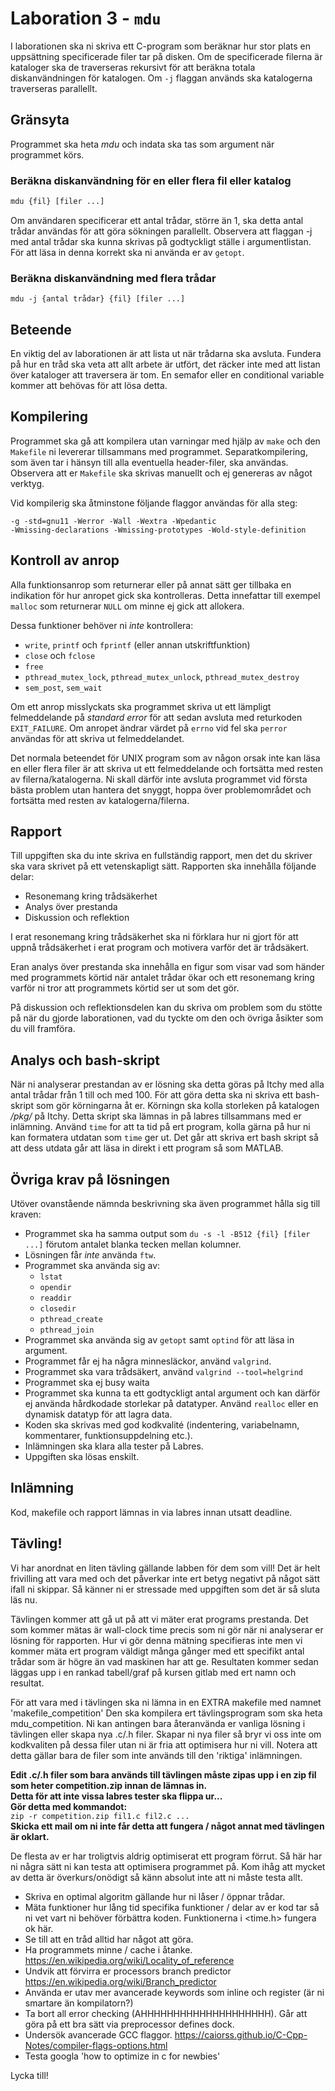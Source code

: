 # Laboration 3 - `mdu`

I laborationen ska ni skriva ett C-program som beräknar hur stor plats en
uppsättning specificerade filer tar på disken. Om de specificerade filerna är
kataloger ska de traverseras rekursivt för att beräkna totala diskanvändningen
för katalogen. Om `-j` flaggan används ska katalogerna traverseras parallellt.

## Gränsyta

Programmet ska heta *mdu* och indata ska tas som argument när programmet körs.

### Beräkna diskanvändning för en eller flera fil eller katalog

```bash
mdu {fil} [filer ...]
```

Om användaren specificerar ett antal trådar, större än 1, ska detta antal
trådar användas för att göra sökningen parallellt. Observera att flaggan -j med
antal trådar ska kunna skrivas på godtyckligt ställe i argumentlistan. För att
läsa in denna korrekt ska ni använda er av `getopt`.

### Beräkna diskanvändning med flera trådar

```
mdu -j {antal trådar} {fil} [filer ...]
```

## Beteende

En viktig del av laborationen är att lista ut när trådarna ska avsluta. Fundera
på hur en tråd ska veta att allt arbete är utfört, det räcker inte med att
listan över kataloger att traversera är tom. En semafor eller en conditional
variable kommer att behövas för att lösa detta.

## Kompilering

Programmet ska gå att kompilera utan varningar med hjälp av `make` och den
`Makefile` ni levererar tillsammans med programmet. Separatkompilering, som
även tar i hänsyn till alla eventuella header-filer, ska användas. Observera
att er `Makefile` ska skrivas manuellt och ej genereras av något verktyg.

Vid kompilerig ska åtminstone följande flaggor användas för alla steg:

```
-g -std=gnu11 -Werror -Wall -Wextra -Wpedantic
-Wmissing-declarations -Wmissing-prototypes -Wold-style-definition
```

## Kontroll av anrop

Alla funktionsanrop som returnerar eller på annat sätt ger tillbaka en
indikation för hur anropet gick ska kontrolleras. Detta innefattar till exempel
`malloc` som returnerar `NULL` om minne ej gick att allokera.

Dessa funktioner behöver ni *inte* kontrollera:

- `write`, `printf` och `fprintf` (eller annan utskriftfunktion)
- `close` och `fclose`
- `free`
- `pthread_mutex_lock`, `pthread_mutex_unlock`, `pthread_mutex_destroy`
- `sem_post`, `sem_wait`

Om ett anrop misslyckats ska programmet skriva ut ett lämpligt felmeddelande på
*standard error* för att sedan avsluta med returkoden `EXIT_FAILURE`. Om
anropet ändrar värdet på `errno` vid fel ska `perror` användas för att skriva
ut felmeddelandet.

Det normala beteendet för UNIX program som av någon orsak inte kan läsa en
eller flera filer är att skriva ut ett felmeddelande och fortsätta med resten
av filerna/katalogerna. Ni skall därför inte avsluta programmet vid första
bästa problem utan hantera det snyggt, hoppa över problemområdet och fortsätta
med resten av katalogerna/filerna.

## Rapport

Till uppgiften ska du inte skriva en fullständig rapport, men det du skriver
ska vara skrivet på ett vetenskapligt sätt.  Rapporten ska innehålla följande
delar:

- Resonemang kring trådsäkerhet
- Analys över prestanda
- Diskussion och reflektion

I erat resonemang kring trådsäkerhet ska ni förklara hur ni gjort för att uppnå
trådsäkerhet i erat program och motivera varför det är trådsäkert.

Eran analys över prestanda ska innehålla en figur som visar vad som händer med
programmets körtid när antalet trådar ökar och ett resonemang kring varför ni
tror att programmets körtid ser ut som det gör.

På diskussion och reflektionsdelen kan du skriva om problem som du stötte på
när du gjorde laborationen, vad du tyckte om den och övriga åsikter som du vill
framföra.

## Analys och bash-skript
När ni analyserar prestandan av er lösning ska detta göras på Itchy med alla 
antal trådar från 1 till och med 100. För att göra detta ska ni skriva ett
bash-skript som gör körningarna åt er. Körningn ska kolla storleken på
katalogen */pkg/* på Itchy. Detta skript ska lämnas in på labres tillsammans med
er inlämning. Använd `time` for att ta tid på ert program, kolla gärna på hur ni
kan formatera utdatan som `time` ger ut. Det går att skriva ert bash skript så
att dess utdata går att läsa in direkt i ett program så som MATLAB.

## Övriga krav på lösningen

Utöver ovanstående nämnda beskrivning ska även programmet hålla sig till
kraven:

- Programmet ska ha samma output som `du -s -l -B512 {fil} [filer ...]`
  förutom antalet blanka tecken mellan kolumner.
- Lösningen får *inte* använda `ftw`.
- Programmet ska använda sig av:
  - `lstat`
  - `opendir`
  - `readdir`
  - `closedir`
  - `pthread_create`
  - `pthread_join`
- Programmet ska använda sig av `getopt` samt `optind` för att läsa in
  argument.
- Programmet får ej ha några minnesläckor, använd `valgrind`.
- Programmet ska vara trådsäkert, använd `valgrind --tool=helgrind`
- Programmet ska ej busy waita
- Programmet ska kunna ta ett godtyckligt antal argument och kan därför ej
  använda hårdkodade storlekar på datatyper. Använd `realloc` eller en dynamisk
  datatyp för att lagra data.
- Koden ska skrivas med god kodkvalité (indentering, variabelnamn, kommentarer,
  funktionsuppdelning etc.).
- Inlämningen ska klara alla tester på Labres.
- Uppgiften ska lösas enskilt.

## Inlämning

Kod, makefile och rapport lämnas in via labres innan utsatt deadline.

## Tävling!

Vi har anordnat en liten tävling gällande labben för dem som vill!
Det är helt frivilling att vara med och det påverkar inte ert betyg negativt på något sätt ifall ni skippar. Så känner ni er stressade med uppgiften som det är så sluta läs nu.

Tävlingen kommer att gå ut på att vi mäter erat programs prestanda. Det som kommer mätas är wall-clock time precis som ni gör när ni analyserar er lösning för rapporten.
Hur vi gör denna mätning specifieras inte men vi kommer mäta ert program väldigt många gånger med ett specifikt antal trådar som är högre än vad maskinen har att ge.
Resultaten kommer sedan läggas upp i en rankad tabell/graf på kursen gitlab med ert namn och resultat.

För att vara med i tävlingen ska ni lämna in en EXTRA makefile med namnet 'makefile\_competition'
Den ska kompilera ert tävlingsprogram som ska heta mdu\_competition.
Ni kan antingen bara återanvända er vanliga lösning i tävlingen eller skapa nya .c/.h filer.
Skapar ni nya filer så bryr vi oss inte om kodkvaliten på dessa filer utan ni är fria att optimisera hur ni vill. Notera att detta gällar bara de filer som inte används till den 'riktiga' inlämningen.

**Edit .c/.h filer som bara används till tävlingen måste zipas upp i en zip fil som heter competition.zip innan de lämnas in.** <br>
**Detta för att inte vissa labres tester ska flippa ur...** <br> **Gör detta med kommandot:** <br> `zip -r competition.zip fil1.c fil2.c ...` <br> **Skicka ett mail om ni inte får detta att fungera / något annat med tävlingen är oklart.**

De flesta av er har troligtvis aldrig optimiserat ett program förrut.
Så här har ni några sätt ni kan testa att optimisera programmet på. Kom ihåg att mycket av detta är överkurs/onödigt så känn absolut inte att ni måste testa allt.
- Skriva en optimal algoritm gällande hur ni låser / öppnar trådar.
- Mäta funktioner hur lång tid specifika funktioner / delar av er kod tar så ni vet vart ni behöver förbättra koden. Funktionerna i \<time.h\> fungera ok här.
- Se till att en tråd alltid har något att göra.
- Ha programmets minne / cache i åtanke. https://en.wikipedia.org/wiki/Locality_of_reference
- Undvik att förvirra er processors branch predictor https://en.wikipedia.org/wiki/Branch_predictor
- Använda er utav mer avancerade keywords som inline och register (är ni smartare än kompilatorn?)
- Ta bort all error checking (AHHHHHHHHHHHHHHHHHHHH). Går att göra på ett bra sätt via preprocessor defines dock.
- Undersök avancerade GCC flaggor. https://caiorss.github.io/C-Cpp-Notes/compiler-flags-options.html
- Testa googla 'how to optimize in c for newbies'

Lycka till!

